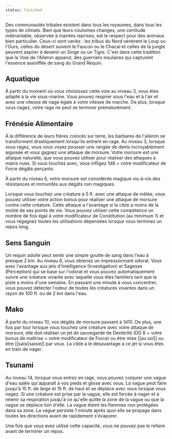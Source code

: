 ```yaml
---
status: finished
---
```

Des communautés tribales existent dans tous les royaumes, dans tous les types de climats. Bien que leurs coutumes changes, une certitude inébranlable, observée à maintes reprises, est le respect pour des animaux bien particulier. Ceux-ci sont variés : les tribus du Nord vénèrent le Loup ou l'Ours, celles du désert suivent le Faucon ou le Chacal et celles de la jungle peuvent aspirer à devenir un Singe ou un Tigre. C'est dans cette tradition que la Voie de l'Aileron apparut, des guerriers insulaires qui capturent l'essence assoiffée de sang du Grand Requin.

## Aquatique

À partir du moment où vous choisissez cette voie au niveau 3, vous êtes adapté à la vie sous-marine. Vous pouvez respirer sous l'eau et à l'air et avez une vitesse de nage égale à votre vitesse de marche. De plus, lorsque vous nagez, votre rage ne peut se terminer prématurément. 

## Frénésie Alimentaire

À la différence de leurs frères coincés sur terre, les barbares de l'aileron se transforment drastiquement lorsqu'ils entrent en rage. Au niveau 3, lorsque vous ragez, vous vous voyez pousser une rangée de dents incroyablement aiguisée et vous gagnez une attaque de morsure. Votre morsure est une attaque naturelle, que vous pouvez utiliser pour réaliser des attaques à mains nues. Si vous touchez avec, vous infligez 1d8 + votre modificateur de Force dégâts perçants.

À partir du niveau 6, votre morsure est considérée magique vis-à-vis des résistances et immunités aux dégâts non magiques. 

Lorsque vous touchez une créature à 5 ft. avec une attaque de mêlée, vous pouvez utiliser votre action bonus pour réaliser une attaque de morsure contre cette créature. Cette attaque a l'avantage si la cible a moins de la moitié de ses points de vie. Vous pouvez utiliser cette compétence un nombre de fois égal à votre modificateur de Constitution (au minimum 1) et vous regagnez toutes les utilisations dépensées lorsque vous terminez un repos long.

## Sens Sanguin

Un requin adulte peut sentir une simple goutte de sang dans l'eau à presque 2 km. Au niveau 6, vous obtenez un impressionnant odorat. Vous avez l'avantage aux jets d'Intelligence (Investigation) et Sagesse (Perception) qui se base sur l'odorat et vous pouvez automatiquement suivre une créature vivante avec laquelle vous êtes familiers tant que la piste a moins d'une semaine. En passant une minute à vous concentrer, vous pouvez détecter l'odeur de toutes les créatures vivantes dans un rayon de 100 ft. ou de 2 km dans l'eau.

## Mako

À partir du niveau 10, vos dégâts de morsure passent à 1d10. De plus, une fois par tour lorsque vous touchez une créature avec votre attaque de morsure, elle doit réaliser un jet de sauvegarde de Dextérité (DD 8 + votre bonus de maîtrise + votre modificateur de Force) ou être mise [[au sol]] ou être [[saisi|saisie]] par vous. La cible a le désavantage à ce jet si vous êtes en train de nager.

## Tsunami

Au niveau 14, lorsque vous entrez en rage, vous pouvez conjurer une vague d'eau salée qui apparaît à vos pieds et glisse avec vous. La vague peut faire jusqu'à 15 ft. de large et 15 ft. de haut et se déplace avec vous lorsque vous nagez. Si une créature est prise par la vague, elle est forcée à nager et à retenir sa respiration jusqu'à ce qu'elle quitte la zone de la vague ou que la vague se déplace loin d'elle. La vague éteint les flammes non protégées dans sa zone. La vague persiste 1 minute après quoi elle se propage dans toutes les directions avant de rapidement s'évaporer.

Une fois que vous avez utilisé cette capacité, vous ne pouvez pas le refaire avant de terminer un repos.